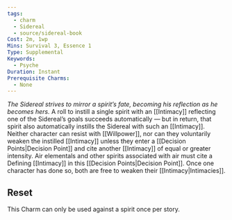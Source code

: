 ```yaml
---
tags:
  - charm
  - Sidereal
  - source/sidereal-book
Cost: 2m, 1wp
Mins: Survival 3, Essence 1
Type: Supplemental
Keywords:
  - Psyche
Duration: Instant
Prerequisite Charms:
  - None
---
```

*The Sidereal strives to mirror a spirit’s fate, becoming his reflection as he becomes hers.*
A roll to instill a single spirit with an [[Intimacy]] reflecting one of the Sidereal’s goals succeeds automatically — but in return, that spirit also automatically instills the Sidereal with such an [[Intimacy]]. Neither character can resist with [[Willpower]], nor can they voluntarily weaken the instilled [[Intimacy]] unless they enter a [[Decision Points|Decision Point]] and cite another [[Intimacy]] of equal or greater intensity. Air elementals and other spirits associated with air must cite a Defining [[Intimacy]] in this [[Decision Points|Decision Point]]. Once one character has done so, both are free to weaken their [[Intimacy|Intimacies]]. 
## Reset
This Charm can only be used against a spirit once per story.